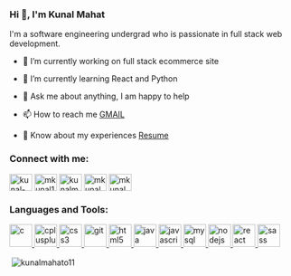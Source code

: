 ### Hi 👋, I'm Kunal Mahat
I'm a software engineering undergrad who is passionate in full stack web development.

- 🔭 I’m currently working on full stack ecommerce site

- 🌱 I’m currently learning React and Python

- 💬 Ask me about anything, I am happy to help

- 📫 How to reach me [GMAIL](kunalmahato11@gmail.com)

- 📄 Know about my experiences [Resume](https://drive.google.com/file/d/1IBaNvPlbi2jFyNIyPbBxPKjN42CkgKsL/view?usp=sharing)

<h3 align="left">Connect with me:</h3>
<p align="left">
<a href="https://linkedin.com/in/kunal-mahato-6ab76318b" target="blank"><img align="center" src="https://cdn.jsdelivr.net/npm/simple-icons@3.0.1/icons/linkedin.svg" alt="kunal-mahato-6ab76318b" height="30" width="40" /></a>
<a href="https://www.codechef.com/users/mkunal11" target="blank"><img align="center" src="https://cdn.jsdelivr.net/npm/simple-icons@3.1.0/icons/codechef.svg" alt="mkunal11" height="30" width="40" /></a>
<a href="https://www.hackerrank.com/kunalmahato11" target="blank"><img align="center" src="https://cdn.jsdelivr.net/npm/simple-icons@3.0.1/icons/hackerrank.svg" alt="kunalmahato11" height="30" width="40" /></a>
<a href="https://codeforces.com/profile/mkunal_11" target="blank"><img align="center" src="https://cdn.jsdelivr.net/npm/simple-icons@3.0.1/icons/codeforces.svg" alt="mkunal_11" height="30" width="40" /></a>
<a href="https://www.leetcode.com/mkunal_11" target="blank"><img align="center" src="https://cdn.jsdelivr.net/npm/simple-icons@3.0.1/icons/leetcode.svg" alt="mkunal_11" height="30" width="40" /></a>
</p>

<h3 align="left">Languages and Tools:</h3>
<p align="left"> <a href="https://www.cprogramming.com/" target="_blank"> <img src="https://devicons.github.io/devicon/devicon.git/icons/c/c-original.svg" alt="c" width="40" height="40"/> </a> <a href="https://www.w3schools.com/cpp/" target="_blank"> <img src="https://devicons.github.io/devicon/devicon.git/icons/cplusplus/cplusplus-original.svg" alt="cplusplus" width="40" height="40"/> </a> <a href="https://www.w3schools.com/css/" target="_blank"> <img src="https://devicons.github.io/devicon/devicon.git/icons/css3/css3-original-wordmark.svg" alt="css3" width="40" height="40"/> </a> <a href="https://git-scm.com/" target="_blank"> <img src="https://www.vectorlogo.zone/logos/git-scm/git-scm-icon.svg" alt="git" width="40" height="40"/> </a> <a href="https://www.w3.org/html/" target="_blank"> <img src="https://devicons.github.io/devicon/devicon.git/icons/html5/html5-original-wordmark.svg" alt="html5" width="40" height="40"/> </a> <a href="https://www.java.com" target="_blank"> <img src="https://devicons.github.io/devicon/devicon.git/icons/java/java-original-wordmark.svg" alt="java" width="40" height="40"/> </a> <a href="https://developer.mozilla.org/en-US/docs/Web/JavaScript" target="_blank"> <img src="https://devicons.github.io/devicon/devicon.git/icons/javascript/javascript-original.svg" alt="javascript" width="40" height="40"/> </a> <a href="https://www.mysql.com/" target="_blank"> <img src="https://devicons.github.io/devicon/devicon.git/icons/mysql/mysql-original-wordmark.svg" alt="mysql" width="40" height="40"/> </a> <a href="https://nodejs.org" target="_blank"> <img src="https://devicons.github.io/devicon/devicon.git/icons/nodejs/nodejs-original-wordmark.svg" alt="nodejs" width="40" height="40"/> </a> <a href="https://reactjs.org/" target="_blank"> <img src="https://devicons.github.io/devicon/devicon.git/icons/react/react-original-wordmark.svg" alt="react" width="40" height="40"/> </a> <a href="https://sass-lang.com" target="_blank"> <img src="https://devicons.github.io/devicon/devicon.git/icons/sass/sass-original.svg" alt="sass" width="40" height="40"/> </a> </p>

<p>&nbsp;<img align="center" src="https://github-readme-stats.vercel.app/api?username=kunalmahato11&theme=shades-of-purple&show_icons=true&locale=en" alt="kunalmahato11" /></p>

